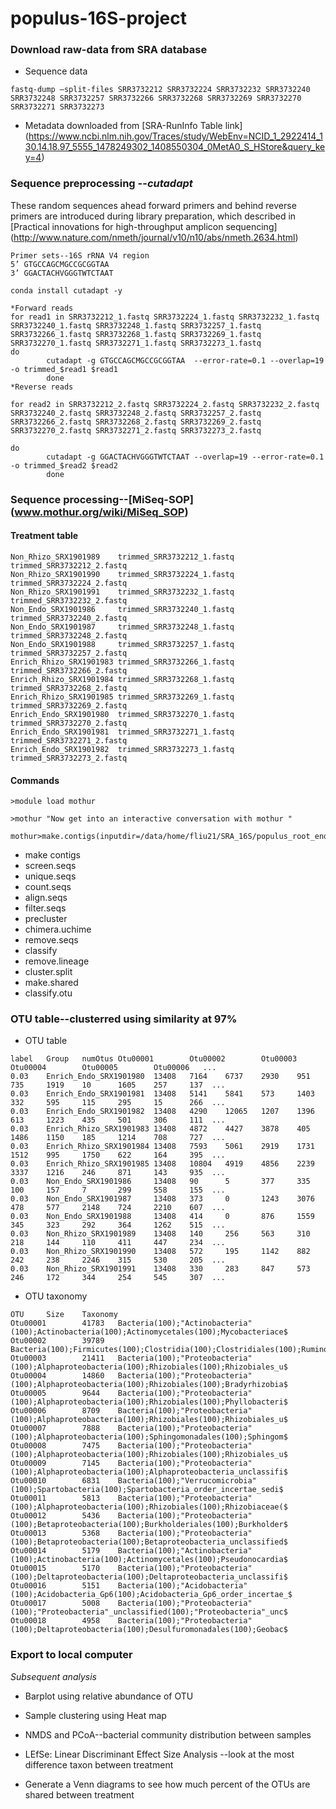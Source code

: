 # populus-16S-project

### Download raw-data from SRA database

* Sequence data


```
fastq-dump –split-files SRR3732212 SRR3732224 SRR3732232 SRR3732240 SRR3732248 SRR3732257 SRR3732266 SRR3732268 SRR3732269 SRR3732270 SRR3732271 SRR3732273
```


* Metadata downloaded from [SRA-RunInfo Table link] (https://www.ncbi.nlm.nih.gov/Traces/study/WebEnv=NCID_1_2922414_130.14.18.97_5555_1478249302_1408550304_0MetA0_S_HStore&query_key=4)


### Sequence preprocessing --*cutadapt*

These random sequences ahead forward primers and behind reverse primers are introduced during library preparation, which described in [Practical innovations for high-throughput amplicon sequencing] (http://www.nature.com/nmeth/journal/v10/n10/abs/nmeth.2634.html)


```
Primer sets--16S rRNA V4 region
5’ GTGCCAGCMGCCGCGGTAA
3’ GGACTACHVGGGTWTCTAAT

conda install cutadapt -y 

*Forward reads
for read1 in SRR3732212_1.fastq SRR3732224_1.fastq SRR3732232_1.fastq SRR3732240_1.fastq SRR3732248_1.fastq SRR3732257_1.fastq SRR3732266_1.fastq SRR3732268_1.fastq SRR3732269_1.fastq SRR3732270_1.fastq SRR3732271_1.fastq SRR3732273_1.fastq
do
        cutadapt -g GTGCCAGCMGCCGCGGTAA  --error-rate=0.1 --overlap=19 -o trimmed_$read1 $read1
        done
*Reverse reads

for read2 in SRR3732212_2.fastq SRR3732224_2.fastq SRR3732232_2.fastq SRR3732240_2.fastq SRR3732248_2.fastq SRR3732257_2.fastq SRR3732266_2.fastq SRR3732268_2.fastq SRR3732269_2.fastq SRR3732270_2.fastq SRR3732271_2.fastq SRR3732273_2.fastq

do
        cutadapt -g GGACTACHVGGGTWTCTAAT --overlap=19 --error-rate=0.1 -o trimmed_$read2 $read2
        done
```


### Sequence processing--[MiSeq-SOP] (www.mothur.org/wiki/MiSeq_SOP)

#### Treatment table 

```
Non_Rhizo_SRX1901989    trimmed_SRR3732212_1.fastq      trimmed_SRR3732212_2.fastq
Non_Rhizo_SRX1901990    trimmed_SRR3732224_1.fastq      trimmed_SRR3732224_2.fastq
Non_Rhizo_SRX1901991    trimmed_SRR3732232_1.fastq      trimmed_SRR3732232_2.fastq
Non_Endo_SRX1901986     trimmed_SRR3732240_1.fastq      trimmed_SRR3732240_2.fastq
Non_Endo_SRX1901987     trimmed_SRR3732248_1.fastq      trimmed_SRR3732248_2.fastq
Non_Endo_SRX1901988     trimmed_SRR3732257_1.fastq      trimmed_SRR3732257_2.fastq
Enrich_Rhizo_SRX1901983 trimmed_SRR3732266_1.fastq      trimmed_SRR3732266_2.fastq
Enrich_Rhizo_SRX1901984 trimmed_SRR3732268_1.fastq      trimmed_SRR3732268_2.fastq
Enrich_Rhizo_SRX1901985 trimmed_SRR3732269_1.fastq      trimmed_SRR3732269_2.fastq
Enrich_Endo_SRX1901980  trimmed_SRR3732270_1.fastq      trimmed_SRR3732270_2.fastq
Enrich_Endo_SRX1901981  trimmed_SRR3732271_1.fastq      trimmed_SRR3732271_2.fastq
Enrich_Endo_SRX1901982  trimmed_SRR3732273_1.fastq      trimmed_SRR3732273_2.fastq
```

#### Commands 
```
>module load mothur
```
```
>mothur "Now get into an interactive conversation with mothur "
```
```
mothur>make.contigs(inputdir=/data/home/fliu21/SRA_16S/populus_root_endosphere_microbiome/raw_data/,outputdir=/data/home/fliu21/SRA_16S/populus_root_endosphere_microbiome/analysis/02_make_contigs/,file=treatment.files,processors=8)
```
* make contigs
* screen.seqs
* unique.seqs
* count.seqs
* align.seqs
* filter.seqs
* precluster
* chimera.uchime
* remove.seqs
* classify
* remove.lineage
* cluster.split
* make.shared
* classify.otu

### OTU table--clusterred using similarity at 97%

* OTU table

```
label   Group   numOtus Otu00001        Otu00002        Otu00003        Otu00004        Otu00005        Otu00006   ...
0.03    Enrich_Endo_SRX1901980  13408   7164    6737    2930    951     735     1919    10      1605    257     137  ...
0.03    Enrich_Endo_SRX1901981  13408   5141    5841    573     1403    332     595     115     295     15      266  ...
0.03    Enrich_Endo_SRX1901982  13408   4290    12065   1207    1396    613     1223    435     501     306     111  ...
0.03    Enrich_Rhizo_SRX1901983 13408   4872    4427    3878    405     1486    1150    185     1214    708     727  ...
0.03    Enrich_Rhizo_SRX1901984 13408   7593    5061    2919    1731    1512    995     1750    622     164     395  ...
0.03    Enrich_Rhizo_SRX1901985 13408   10804   4919    4856    2239    3337    1216    246     871     143     935  ...
0.03    Non_Endo_SRX1901986     13408   90      5       377     335     100     157     7       299     558     155  ...
0.03    Non_Endo_SRX1901987     13408   373     0       1243    3076    478     577     2148    724     2210    607  ...
0.03    Non_Endo_SRX1901988     13408   414     0       876     1559    345     323     292     364     1262    515  ...
0.03    Non_Rhizo_SRX1901989    13408   140     256     563     310     218     144     110     411     447     234  ...
0.03    Non_Rhizo_SRX1901990    13408   572     195     1142    882     242     238     2246    315     530     205  ...
0.03    Non_Rhizo_SRX1901991    13408   330     283     847     573     246     172     344     254     545     307  ...
```

* OTU taxonomy

```
OTU     Size    Taxonomy
Otu00001        41783   Bacteria(100);"Actinobacteria"(100);Actinobacteria(100);Actinomycetales(100);Mycobacteriace$
Otu00002        39789   Bacteria(100);Firmicutes(100);Clostridia(100);Clostridiales(100);Ruminococcaceae(100);Clost$
Otu00003        21411   Bacteria(100);"Proteobacteria"(100);Alphaproteobacteria(100);Rhizobiales(100);Rhizobiales_u$
Otu00004        14860   Bacteria(100);"Proteobacteria"(100);Alphaproteobacteria(100);Rhizobiales(100);Bradyrhizobia$
Otu00005        9644    Bacteria(100);"Proteobacteria"(100);Alphaproteobacteria(100);Rhizobiales(100);Phyllobacteri$
Otu00006        8709    Bacteria(100);"Proteobacteria"(100);Alphaproteobacteria(100);Rhizobiales(100);Rhizobiales_u$
Otu00007        7888    Bacteria(100);"Proteobacteria"(100);Alphaproteobacteria(100);Sphingomonadales(100);Sphingom$
Otu00008        7475    Bacteria(100);"Proteobacteria"(100);Alphaproteobacteria(100);Rhizobiales(100);Rhizobiales_u$
Otu00009        7145    Bacteria(100);"Proteobacteria"(100);Alphaproteobacteria(100);Alphaproteobacteria_unclassifi$
Otu00010        6831    Bacteria(100);"Verrucomicrobia"(100);Spartobacteria(100);Spartobacteria_order_incertae_sedi$
Otu00011        5813    Bacteria(100);"Proteobacteria"(100);Alphaproteobacteria(100);Rhizobiales(100);Rhizobiaceae($
Otu00012        5436    Bacteria(100);"Proteobacteria"(100);Betaproteobacteria(100);Burkholderiales(100);Burkholder$
Otu00013        5368    Bacteria(100);"Proteobacteria"(100);Betaproteobacteria(100);Betaproteobacteria_unclassified$
Otu00014        5179    Bacteria(100);"Actinobacteria"(100);Actinobacteria(100);Actinomycetales(100);Pseudonocardia$
Otu00015        5170    Bacteria(100);"Proteobacteria"(100);Deltaproteobacteria(100);Deltaproteobacteria_unclassifi$
Otu00016        5151    Bacteria(100);"Acidobacteria"(100);Acidobacteria_Gp6(100);Acidobacteria_Gp6_order_incertae_$
Otu00017        5008    Bacteria(100);"Proteobacteria"(100);"Proteobacteria"_unclassified(100);"Proteobacteria"_unc$
Otu00018        4958    Bacteria(100);"Proteobacteria"(100);Deltaproteobacteria(100);Desulfuromonadales(100);Geobac$

```
### Export to local computer

*Subsequent analysis* 

* Barplot using relative abundance of OTU

* Sample clustering using Heat map

* NMDS and PCoA--bacterial community distribution between samples

* LEfSe: Linear Discriminant Effect Size Analysis --look at the most difference taxon between treatment

* Generate a Venn diagrams to see how much percent of the OTUs are shared between treatment



